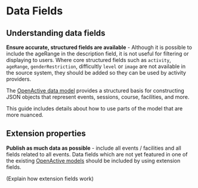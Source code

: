 # Data Fields

## Understanding data fields

**Ensure accurate, structured fields are available** - Although it is possible to include the ageRange in the description field, it is not useful for filtering or displaying to users. Where core structured fields such as `activity`, `ageRange`, `genderRestriction`, difficultly `level` or `image` are not available in the source system, they should be added so they can be used by activity providers.

The [OpenActive data model](https://developer.openactive.io/models) provides a structured basis for constructing JSON objects that represent events, sessions, course, facilities, and more.

This guide includes details about how to use parts of the model that are more nuanced.

## Extension properties

**Publish as much data as possible** - include all events / facilities and all fields related to all events. Data fields which are not yet featured in one of the existing [OpenActive models](https://developer.openactive.io/models) should be included by using extension fields.

\(Explain how extension fields work\)

